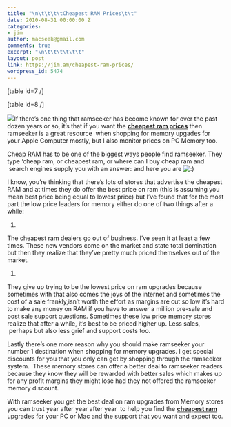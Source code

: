 ```yaml
---
title: "\n\t\t\t\tCheapest RAM Prices\t\t"
date: 2010-08-31 00:00:00 Z
categories:
- jim
author: macseek@gmail.com
comments: true
excerpt: "\n\t\t\t\t\t\t"
layout: post
link: https://jim.am/cheapest-ram-prices/
wordpress_id: 5474
---
```


[table id=7 /]




[table id=8 /]




![](http://www.jim.am/wp-content/uploads/2010/08/memorylady.jpg)If there’s one thing that ramseeker has become known for over the past dozen years or so, it’s that if you want the **[cheapest ram prices](http://www.jim.am#lowest)** then ramseeker is a great resource  when shopping for memory upgades for your Apple Computer mostly, but I also monitor prices on PC Memory too.




Cheap RAM has to be one of the biggest ways people find ramseeker. They type ‘cheap ram, or cheapest ram, or where can I buy cheap ram and  search engines supply you with an answer: and here you are ![:)](http://www.jim.am/wp-includes/images/smilies/simple-smile.png)




I know, you’re thinking that there’s lots of stores that advertise the cheapest RAM and at times they do offer the best price on ram (this is assuming you mean best price being equal to lowest price) but I’ve found that for the most part the low price leaders for memory either do one of two things after a while:






  1. 



The cheapest ram dealers go out of business. I’ve seen it at least a few times. These new vendors come on the market and state total domination but then they realize that they’ve pretty much priced themselves out of the market.






  1. 



They give up trying to be the lowest price on ram upgrades because sometimes with that also comes the joys of the internet and sometimes the cost of a sale frankly,isn’t worth the effort as margins are cut so low it’s hard to make any money on RAM if you have to answer a million pre-sale and post sale support questions. Sometimes these low price memory stores realize that after a while, it’s best to be priced higher up. Less sales,  perhaps but also less grief and support costs too.




Lastly there’s one more reason why you should make ramseeker your number 1 destination when shopping for memory upgrades. I get special discounts for you that you only can get by shopping through the ramseeker system.  These memory stores can offer a better deal to ramseeker readers because they know they will be rewarded with better sales which makes up for any profit margins they might lose had they not offered the ramseeker memory discount.




With ramseeker you get the best deal on ram upgrades from Memory stores you can trust year after year after year  to help you find the **[cheapest ram](http://www.jim.am)** upgrades for your PC or Mac and the support that you want and expect too.


		
